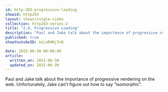 ```yaml
---
id: http-203-progressive-loading
showid: http203
layout: shows/single-video
collection: http203-series-2
title: "2.4. Progressive Loading"
description: "Paul and Jake talk about the importance of progressive rendering on the web. Unfortunately, Jake can’t figure out how to say 'isomorphic'."
published: true
showYoutubeID: miLnRHNj7nQ

date: 2015-06-30 00:00:00
article:
  written_on: 2015-06-30
  updated_on: 2015-06-30
---
```


Paul and Jake talk about the importance of progressive rendering on the web. Unfortunately, Jake can’t figure out how to say “isomorphic”.

